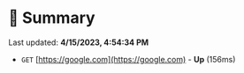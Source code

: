 # 📖 Summary
Last updated: **4/15/2023, 4:54:34 PM**

- `GET` [https://google.com](https://google.com) - **Up** (156ms)
